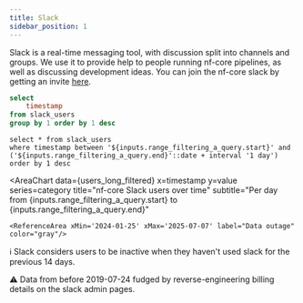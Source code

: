 ```yaml
---
title: Slack
sidebar_position: 1
---
```


Slack is a real-time messaging tool, with discussion split into channels and groups. We use it to provide help to people running nf-core pipelines, as well as discussing development ideas. You can join the nf-core slack by getting an invite [here](https://nf-co.re/join/slack).

```sql view_days
select
    timestamp
from slack_users
group by 1 order by 1 desc
```

<DateRange
    name=range_filtering_a_query
    data={view_days}
    dates=timestamp
    defaultValue="All Time"
    for
/>

```users_long_filtered
select * from slack_users
where timestamp between '${inputs.range_filtering_a_query.start}' and ('${inputs.range_filtering_a_query.end}'::date + interval '1 day')
order by 1 desc
```

<AreaChart
    data={users_long_filtered}
    x=timestamp
    y=value
    series=category
    title="nf-core Slack users over time"
    subtitle="Per day from {inputs.range_filtering_a_query.start} to {inputs.range_filtering_a_query.end}"
>
    <ReferenceArea xMin='2024-01-25' xMax='2025-07-07' label="Data outage" color="gray"/>
</AreaChart>

ℹ️ Slack considers users to be inactive when they haven't used slack for the previous 14 days.

⚠️ Data from before 2019-07-24 fudged by reverse-engineering billing details on the slack admin pages.
